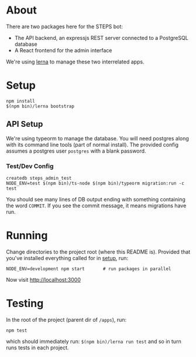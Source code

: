 # About

There are two packages here for the STEPS bot:

- The API backend, an expressjs REST server connected to a PostgreSQL database
- A React frontend for the admin interface

We're using [lerna](https://lernajs.io/) to manage these two interrelated apps.

# Setup

```
npm install
$(npm bin)/lerna bootstrap
```

## API Setup

We're using typeorm to manage the database.
You will need postgres along with its command line tools (part of normal install).
The provided config assumes a postgres user `postgres` with a blank password.

### Test/Dev Config

```
createdb steps_admin_test
NODE_ENV=test $(npm bin)/ts-node $(npm bin)/typeorm migration:run -c test
```

You should see many lines of DB output ending with something containing the word `COMMIT`.
If you see the commit message, it means migrations have run.

# Running

Change directories to the project root (where this README is).
Provided that you've installed everything called for in [setup](#setup), run:

```
NODE_ENV=development npm start       # run packages in parallel
```

Now visit <http://localhost:3000>

# Testing

In the root of the project (parent dir of `/apps`), run:

```
npm test
```

which should immediately run:
`$(npm bin)/lerna run test` and so in turn runs tests in each project.
